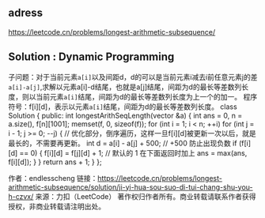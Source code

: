 ## adress
https://leetcode.cn/problems/longest-arithmetic-subsequence/
## Solution : Dynamic Programming
子问题：对于当前元素`a[i]`以及间距d，d的可以是当前元素i减去i前任意元素j的差`a[i]-a[j]`,求解以元素a[i]-d结尾，也就是a[j]结尾，间距为d的最长等差数列长度，则以当前元素`a[i]`结尾，间距为d的最长等差数列长度为上一个的加一。
程序符号：f[i][d]，表示以元素`a[i]`结尾，间距为d的最长等差数列长度。
class Solution {
public:
    int longestArithSeqLength(vector<int> &a) {
        int ans = 0, n = a.size(), f[n][1001];
        memset(f, 0, sizeof(f));
        for (int i = 1; i < n; ++i)
            for (int j = i - 1; j >= 0; --j) { // 优化部分，倒序遍历，这样一旦f[i][d]被更新一次以后，就是最长的，不需要再更新。
                int d = a[i] - a[j] + 500; // +500 防止出现负数
                if (f[i][d] == 0) {
                    f[i][d] = f[j][d] + 1; // 默认的 1 在下面返回时加上
                    ans = max(ans, f[i][d]);
                }
            }
        return ans + 1;
    }
};

作者：endlesscheng
链接：https://leetcode.cn/problems/longest-arithmetic-subsequence/solution/ji-yi-hua-sou-suo-di-tui-chang-shu-you-h-czvx/
来源：力扣（LeetCode）
著作权归作者所有。商业转载请联系作者获得授权，非商业转载请注明出处。